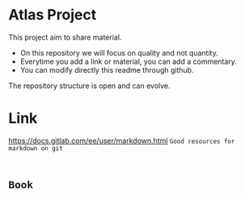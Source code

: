 # Atlas Project
This project aim to share material.
- On this repository we will focus on quality and not quantity.
- Everytime you add a link or material, you can add a commentary.
- You can modify directly this readme through github.

The repository structure is open and can evolve.

# Link
https://docs.gitlab.com/ee/user/markdown.html
<code>Good resources for markdown on git<code>
# Book
